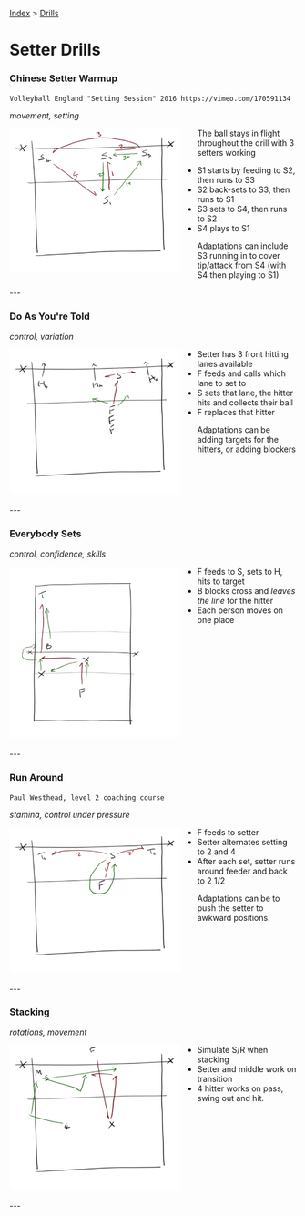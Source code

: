[Index](../README.md) > [Drills](./Drills.md)

# Setter Drills

### Chinese Setter Warmup
`Volleyball England "Setting Session" 2016 https://vimeo.com/170591134`

_movement, setting_

<img alt="Chinese Setter Warmup" width="300" src="./images/Chinese-Setter-Warmup.png" align="left" style="margin: 0px 30px 20px 0px;" />

The ball stays in flight throughout the drill with 3 setters working

- S1 starts by feeding to S2, then runs to S3
- S2 back-sets to S3, then runs to S1
- S3 sets to S4, then runs to S2
- S4 plays to S1

Adaptations can include S3 running in to cover tip/attack from S4 (with S4 then playing to S1)

<p style="clear: both;"></p>
---

### Do As You're Told

_control, variation_

<img alt="Do as you're told" width="300" src="./images/Do-As-Youre-Told.png" align="left" style="margin: 0px 30px 20px 0px;" />

- Setter has 3 front hitting lanes available
- F feeds and calls which lane to set to
- S sets that lane, the hitter hits and collects their ball
- F replaces that hitter

Adaptations can be adding targets for the hitters, or adding blockers

<p style="clear: both;"></p>
---

### Everybody Sets

_control, confidence, skills_

<img alt="Everybody sets" width="300" src="./images/Everybody-Sets.png" align="left" style="margin: 0px 30px 20px 0px;" />

- F feeds to S, sets to H, hits to target
- B blocks cross and _leaves the line_ for the hitter
- Each person moves on one place

<p style="clear: both;"></p>
---

### Run Around
`Paul Westhead, level 2 coaching course`

_stamina, control under pressure_

<img alt="Run around" width="300" src="./images/Run-Around.png" align="left" style="margin: 0px 30px 20px 0px;" />

- F feeds to setter
- Setter alternates setting to 2 and 4
- After each set, setter runs around feeder and back to 2 1/2

Adaptations can be to push the setter to awkward positions.

<p style="clear: both;"></p>
---

### Stacking

_rotations, movement_

<img alt="Stacking" width="300" src="./images/Stacking.png" align="left" style="margin: 0px 30px 20px 0px;" />

- Simulate S/R when stacking
- Setter and middle work on transition
- 4 hitter works on pass, swing out and hit.

<p style="clear: both;"></p>
---
